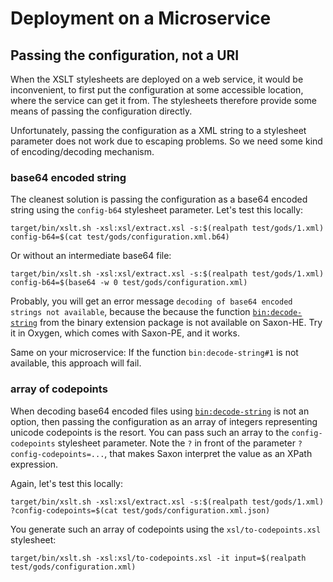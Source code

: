 # Deployment on a Microservice

## Passing the configuration, not a URI

When the XSLT stylesheets are deployed on a web service, it would be
inconvenient, to first put the configuration at some accessible
location, where the service can get it from. The stylesheets therefore
provide some means of passing the configuration directly.

Unfortunately, passing the configuration as a XML string to a
stylesheet parameter does not work due to escaping problems. So we
need some kind of encoding/decoding mechanism.


### base64 encoded string

The cleanest solution is passing the configuration as a base64 encoded
string using the `config-b64` stylesheet parameter. Let's test this
locally:

```shell
target/bin/xslt.sh -xsl:xsl/extract.xsl -s:$(realpath test/gods/1.xml) config-b64=$(cat test/gods/configuration.xml.b64)
```

Or without an intermediate base64 file:

```shell
target/bin/xslt.sh -xsl:xsl/extract.xsl -s:$(realpath test/gods/1.xml) config-b64=$(base64 -w 0 test/gods/configuration.xml)
```


Probably, you will get an error message `decoding of base64 encoded
strings not available`, because the because the function
[`bin:decode-string`](https://www.saxonica.com/documentation12/index.html#!functions/expath-binary/decode-string)
from the binary extension package is not available on Saxon-HE. Try it
in Oxygen, which comes with Saxon-PE, and it works.

Same on your microservice: If the function `bin:decode-string#1` is
not available, this approach will fail.


### array of codepoints

When decoding base64 encoded files using
[`bin:decode-string`](https://www.saxonica.com/documentation12/index.html#!functions/expath-binary/decode-string)
is not an option, then passing the configuration as an array of
integers representing unicode codepoints is the resort. You can pass
such an array to the `config-codepoints` stylesheet parameter. Note
the `?` in front of the parameter `?config-codepoints=...`, that makes
Saxon interpret the value as an XPath expression.

Again, let's test this locally:

```shell
target/bin/xslt.sh -xsl:xsl/extract.xsl -s:$(realpath test/gods/1.xml) ?config-codepoints=$(cat test/gods/configuration.xml.json)
```

You generate such an array of codepoints using the
`xsl/to-codepoints.xsl` stylesheet:

```
target/bin/xslt.sh -xsl:xsl/to-codepoints.xsl -it input=$(realpath test/gods/configuration.xml)
```
